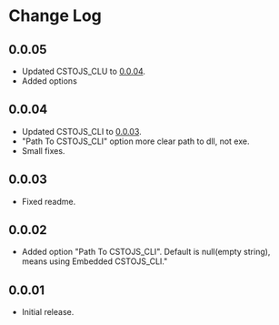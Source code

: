 # Change Log
## 0.0.05
- Updated CSTOJS_CLU to [0.0.04](https://github.com/TiLied/CSTOJS_CLI/releases/tag/0.0.04).
- Added options

## 0.0.04
- Updated CSTOJS_CLI to [0.0.03](https://github.com/TiLied/CSTOJS_CLI/releases/tag/0.0.03).
- "Path To CSTOJS_CLI" option more clear path to dll, not exe.
- Small fixes.

## 0.0.03
- Fixed readme.
## 0.0.02
- Added option "Path To CSTOJS_CLI". Default is null(empty string), means using Embedded CSTOJS_CLI."
## 0.0.01
- Initial release.